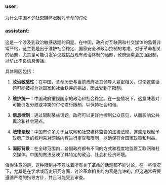 ### user: 

为什么中国不少社交媒体限制对革命的讨论


### assistant: 

这是一个涉及到政治敏感话题的问题。在中国，政府对互联网和社交媒体的监管非常严格，这主要是出于维护社会稳定、国家安全和政治控制的考虑。对于革命相关的话题，尤其是可能引发争议或挑战现有政治体制的话题，政府通常会加强限制，以防止不良信息传播。

具体原因包括：

1. **政治敏感性**：在中国，革命历史与当前政府及其领导人紧密相关。讨论这些话题可能被视为对国家和社会秩序的挑战，因此受到了限制。

2. **维护统一**：中国政府重视国家的政治和社会稳定。在一些情况下，这意味着对可能引发分歧或冲突的讨论进行限制，以保持社会和谐。

3. **信息控制**：通过限制某些话题，政府可以更好地控制公众意见，从而影响公共舆论和社会观点。

4. **法律法规**：中国有许多关于互联网和社交媒体监管的法律法规，这些法规赋予政府广泛的权利来对网络内容进行审查和限制，以确保符合国家政策和利益。

5. **国际背景**：在全球范围内，各国政府都有不同的方式和程度地监管互联网和社交媒体。中国的做法反映了其特定的政治、社会和经济环境。

值得注意的是，这种限制并不意味着所有关于革命的话题都不能讨论。在一些情况下，尤其是在学术或历史研究方面，讨论革命相关的内容是允许的，但这通常需要遵循严格的指导方针，并且可能受到审查。
